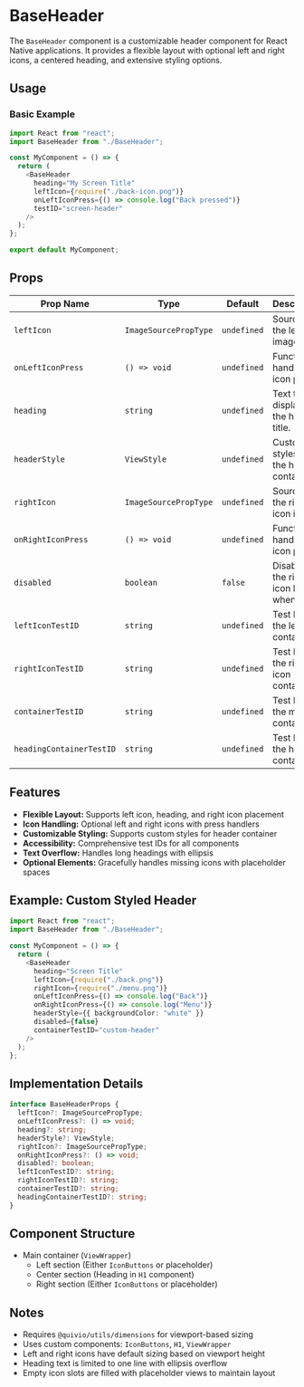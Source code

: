 # BaseHeader

The `BaseHeader` component is a customizable header component for React Native applications. It provides a flexible layout with optional left and right icons, a centered heading, and extensive styling options.

## Usage

### Basic Example

```typescript
import React from "react";
import BaseHeader from "./BaseHeader";

const MyComponent = () => {
  return (
    <BaseHeader
      heading="My Screen Title"
      leftIcon={require("./back-icon.png")}
      onLeftIconPress={() => console.log("Back pressed")}
      testID="screen-header"
    />
  );
};

export default MyComponent;
```

## Props

| Prop Name                | Type                  | Default     | Description                               |
| ------------------------ | --------------------- | ----------- | ----------------------------------------- |
| `leftIcon`               | `ImageSourcePropType` | `undefined` | Source for the left icon image.           |
| `onLeftIconPress`        | `() => void`          | `undefined` | Function to handle left icon press.       |
| `heading`                | `string`              | `undefined` | Text to display as the header title.      |
| `headerStyle`            | `ViewStyle`           | `undefined` | Custom styles for the header container.   |
| `rightIcon`              | `ImageSourcePropType` | `undefined` | Source for the right icon image.          |
| `onRightIconPress`       | `() => void`          | `undefined` | Function to handle right icon press.      |
| `disabled`               | `boolean`             | `false`     | Disables the right icon button when true. |
| `leftIconTestID`         | `string`              | `undefined` | Test ID for the left icon container.      |
| `rightIconTestID`        | `string`              | `undefined` | Test ID for the right icon container.     |
| `containerTestID`        | `string`              | `undefined` | Test ID for the main container.           |
| `headingContainerTestID` | `string`              | `undefined` | Test ID for the heading container.        |

## Features

- **Flexible Layout:** Supports left icon, heading, and right icon placement
- **Icon Handling:** Optional left and right icons with press handlers
- **Customizable Styling:** Supports custom styles for header container
- **Accessibility:** Comprehensive test IDs for all components
- **Text Overflow:** Handles long headings with ellipsis
- **Optional Elements:** Gracefully handles missing icons with placeholder spaces

## Example: Custom Styled Header

```typescript
import React from "react";
import BaseHeader from "./BaseHeader";

const MyComponent = () => {
  return (
    <BaseHeader
      heading="Screen Title"
      leftIcon={require("./back.png")}
      rightIcon={require("./menu.png")}
      onLeftIconPress={() => console.log("Back")}
      onRightIconPress={() => console.log("Menu")}
      headerStyle={{ backgroundColor: "white" }}
      disabled={false}
      containerTestID="custom-header"
    />
  );
};
```

## Implementation Details

```typescript
interface BaseHeaderProps {
  leftIcon?: ImageSourcePropType;
  onLeftIconPress?: () => void;
  heading?: string;
  headerStyle?: ViewStyle;
  rightIcon?: ImageSourcePropType;
  onRightIconPress?: () => void;
  disabled?: boolean;
  leftIconTestID?: string;
  rightIconTestID?: string;
  containerTestID?: string;
  headingContainerTestID?: string;
}
```

## Component Structure

- Main container (`ViewWrapper`)
  - Left section (Either `IconButtons` or placeholder)
  - Center section (Heading in `H1` component)
  - Right section (Either `IconButtons` or placeholder)

## Notes

- Requires `@quivio/utils/dimensions` for viewport-based sizing
- Uses custom components: `IconButtons`, `H1`, `ViewWrapper`
- Left and right icons have default sizing based on viewport height
- Heading text is limited to one line with ellipsis overflow
- Empty icon slots are filled with placeholder views to maintain layout
